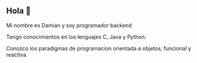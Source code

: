 ## Hola 👋
Mi nombre es Damian y soy programador backend

Tengo conocimientos en los lenguajes C, Java y Python.

Conozco los paradigmas de programacion orientada a objetos, funcional y reactiva.

<!--
**DamianAquino/DamianAquino** is a ✨ _special_ ✨ repository because its `README.md` (this file) appears on your GitHub profile.

Here are some ideas to get you started:

- 🔭 I’m currently working on ...
- 🌱 I’m currently learning ...
- 👯 I’m looking to collaborate on ...
- 🤔 I’m looking for help with ...
- 💬 Ask me about ...
- 📫 How to reach me: ...
- 😄 Pronouns: ...
- ⚡ Fun fact: ...
-->
